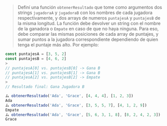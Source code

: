 > Definí una función `obtenerResultado` que tome como argumentos dos strings `jugadoraA` y `jugadoraB` con los nombres de cada jugadora respectivamente, y dos arrays de numeros `puntajesA` y `puntajesB` de la misma longitud. La función debe devolver un string con el nombre de la ganadora o `Empate` en caso de que no haya ninguna. Para eso, debe comparar las mismas posiciones de cada array de puntajes, y sumar puntos a la jugadora correspondiente dependiendo de quien tenga el puntaje más alto. Por ejemplo:
>
```javascript
const puntajesA = [3, 5, 2]
const puntajesB = [4, 6, 2]
>
// puntajesA[0] vs. puntajesB[0] -> Gana B
// puntajesA[1] vs. puntajesB[1] -> Gana B
// puntajesA[2] vs. puntajesB[2] -> Empate
>
// Resultado final: Gana Jugadora B
```
> 
```javascript
ム obtenerResultado('Ada', 'Grace', [4, 4, 4], [1, 2, 3])
Ada
ム obtenerResultado('Ada', 'Grace', [3, 5, 5, 7], [4, 1, 2, 9])
Empate
ム obtenerResultado('Ada', 'Grace', [5, 6, 3, 1, 8], [8, 2, 4, 2, 3])
Grace
```